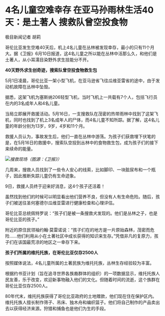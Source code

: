 

# 4名儿童空难幸存 在亚马孙雨林生活40天：是土著人 搜救队曾空投食物

极目新闻记者 胡莉

哥伦比亚发生空难40天后，机上4名儿童在丛林被发现幸存，最小的只有11个月大。据《卫报》6月10日报道，这4名儿童之所以能在丛林中活那么久，和他们是土著人，从小耳濡目染野外求生技能分不开。

**40天野外求生创奇迹，搜索队曾空投食物救生包**

5月1日凌晨，哥伦比亚一架小型飞机，在亚马逊省飞往瓜维亚雷省的途中，由于发动机故障在丛林中坠毁。

据悉，这架飞机为塞斯纳206轻型飞机，当时飞机上一共载有7个人，包括飞行员在内的3名成年人和4名儿童。

当局立即展开救援活动。5月16日，一支搜救队在茂密的热带雨林中找到了这架飞机，同时也找到了机上3名成年人的尸体，而4名儿童不知所踪。据了解，这4名儿童的年龄分别为13岁，9岁，4岁和11个月。

救援人员认为，事故发生后，他们一直在丛林中游荡。为孩子们获救埋下伏笔的是，在5月16日的救援中，搜索队空投到丛林中的食物救生包，成为孩子们的接下来续命的能量。

![](https://inews.gtimg.com/news_bt/OmiaovJYuZpuLlTHxbNSr-w3Er4_KTaDAcBZa8UEtFu10AA/1000)_搜救现场（图源：《卫报》）_

几周来，搜救人员找到了一些令人安心的线索，比如脚印、一块脏尿布和一个瓶子，因此推断失踪儿童仍有生命迹象。

9日，救援人员终于迎来好消息，这4个孩子还活着！

虽然找到他们的时候可以明显看出他们营养不良，但没有人有生命危险。随后，孩子们被送往圣何塞德尔瓜维亚雷进行健康检查和心理评估。

哥伦比亚总统佩特罗说：“孩子们是被一条搜救犬发现的。他们是丛林之子，也是哥伦比亚的孩子。”

附近的原住民领袖约翰·莫雷诺说：“孩子们在的地方是一片原始森林，茂密而危险……他们利用从小在土著社区中成长获得的知识来生存。”凭借非凡的复原力，孩子们在该国最荒凉的地区之一幸存下来。

**孩子们所属的维托托族，在哥伦比亚仅存2500人**

按照媒体说法，4名儿童所属的土著民族为维托托族，丛林生存经验较为丰富。

根据约书亚计划（旨在追寻世界各族裔群体的组织）的一项数据显示，维托托族人民友善，乐于改变，欢迎新事物融入他们的文化。但随着时间的流逝，这个族群在哥伦比亚仅存2500人。

80年代末，维托托族获得了哥伦比亚政府的土地赠款，他们现在住在保护区内。维托托族人擅长制作筛子、吊床、独木舟和编织篮子。他们将自己制作的产品卖出去以获得经济来源。狩猎和捕鱼也是他们为生的手段。

